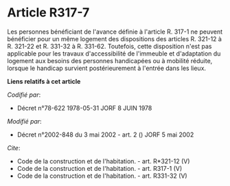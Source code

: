 # Article R317-7

Les personnes bénéficiant de l'avance définie à l'article R. 317-1 ne peuvent bénéficier pour un même logement des
dispositions des articles R. 321-12 à R. 321-22 et R. 331-32 à R. 331-62. Toutefois, cette disposition n'est pas applicable
pour les travaux d'accessibilité de l'immeuble et d'adaptation du logement aux besoins des personnes handicapées ou à
mobilité réduite, lorsque le handicap survient postérieurement à l'entrée dans les lieux.

**Liens relatifs à cet article**

_Codifié par_:

  - Décret n°78-622 1978-05-31 JORF 8 JUIN 1978

_Modifié par_:

  - Décret n°2002-848 du 3 mai 2002 - art. 2 () JORF 5 mai 2002

_Cite_:

  - Code de la construction et de l'habitation. - art. R*321-12 (V)
  - Code de la construction et de l'habitation. - art. R317-1 (V)
  - Code de la construction et de l'habitation. - art. R331-32 (V)
